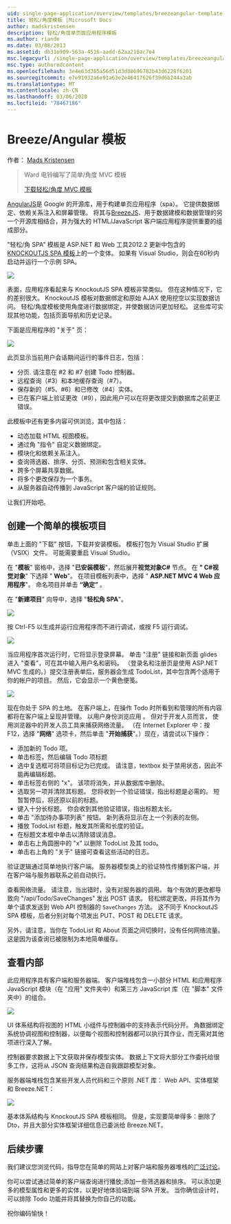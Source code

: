 ```yaml
---
uid: single-page-application/overview/templates/breezeangular-template
title: 轻松/角度模板 |Microsoft Docs
author: madskristensen
description: 轻松/角度单页面应用程序模板
ms.author: riande
ms.date: 03/08/2013
ms.assetid: db31e909-563a-4516-aadd-62aa210ac7e4
msc.legacyurl: /single-page-application/overview/templates/breezeangular-template
msc.type: authoredcontent
ms.openlocfilehash: 3e4e63d385a56d51d3d08696782b43d6228f6201
ms.sourcegitcommit: e7e91932a6e91a63e2e46417626f39d6b244a3ab
ms.translationtype: MT
ms.contentlocale: zh-CN
ms.lasthandoff: 03/06/2020
ms.locfileid: "78467186"
---
```

# <a name="breezeangular-template"></a>Breeze/Angular 模板

作者： [Mads Kristensen](https://github.com/madskristensen)

> Ward 电铃编写了简单/角度 MVC 模板
> 
> [下载轻松/角度 MVC 模板](https://go.microsoft.com/fwlink/?LinkId=286437)

[AngularJS](http://angularjs.org)是 Google 的开源库，用于构建单页应用程序（spa）。 它提供数据绑定、依赖关系注入和屏幕管理。 将其与[BreezeJS](http://www.breezejs.com/?utm_source=ms-spa)、用于数据建模和数据管理的另一个开源库相结合，并为强大的 HTML/JavaScript 客户端应用程序提供重要的组成部分。

"轻松/角 SPA" 模板是 ASP.NET 和 Web 工具2012.2 更新中包含的[KNOCKOUTJS SPA 模板](../introduction/knockoutjs-template.md)上的一个变体。 如果有 Visual Studio，则会在60秒内启动并运行一个示例 SPA。

![](http://www.breezejs.com/sites/all/images/spa-template/NgRunningTodoPage.png)

表面，应用程序看起来与 KnockoutJS SPA 模板非常类似。 但在这种情况下，它的差别很大。 KnockoutJS 模板对数据绑定和原始 AJAX 使用挖空以实现数据访问。 轻松/角度模板使用角度进行数据绑定，并使数据访问更加轻松。 这些库可实现其他功能，包括页面导航和历史记录。

下面是应用程序的 "关于" 页：

![](http://www.breezejs.com/sites/all/images/spa-template/NgRunningAboutPage.png)

此页显示当前用户会话期间运行的事件日志，包括：

- 分页. 请注意在 #2 和 #7 创建 Todo 控制器。
- 远程查询（#3）和本地缓存查询（#7）。
- 保存新的（#5、#6）和已修改（#4）实体。
- 已在客户端上验证更改（#9），因此用户可以在将更改提交到数据库之前更正错误。

此模板中还有更多内容可供浏览，其中包括：

- 动态加载 HTML 视图模板。
- 通过角 "指令" 自定义数据绑定。
- 模块化和依赖关系注入。
- 查询筛选器、排序、分页、预测和包含相关实体。
- 跨多个屏幕共享数据。
- 将多个更改保存为一个事务。
- 从服务器自动传播到 JavaScript 客户端的验证规则。

让我们开始吧。

## <a name="create-a-breezeangular-template-project"></a>创建一个简单的模板项目

单击上面的 "下载" 按钮，下载并安装模板。 模板打包为 Visual Studio 扩展（VSIX）文件。 可能需要重启 Visual Studio。

在 "**模板**" 窗格中，选择 "**已安装模板**"，然后展开**视觉对象C#** 节点。 在 **" C#视觉对象**" 下选择 " **Web**"。 在项目模板列表中，选择 " **ASP.NET MVC 4 Web 应用程序**"。 命名项目并单击 **“确定”** 。

在 "**新建项目**" 向导中，选择 "**轻松角 SPA**"。

![](http://www.breezejs.com/sites/all/images/spa-template/SelectBreezeNgSpaTemplate.png)

按 Ctrl-F5 以生成并运行应用程序而不进行调试，或按 F5 运行调试。

![](http://www.breezejs.com/sites/all/images/spa-template/ZephyrLogin.png)

当应用程序首次运行时，它将显示登录屏幕。 单击 "注册" 链接和新页面 glides 进入 "查看"，可在其中输入用户名和密码。 （登录名和注册页是使用 ASP.NET MVC 生成的。）提交注册表单后，服务器会生成 TodoList，其中包含两个适用于你的帐户的项目。 然后，它会显示一个黄色便笺。

![](http://www.breezejs.com/sites/all/images/spa-template/TodoList.png)

现在你处于 SPA 的土地。 在客户端上，在操作 Todo 时所看到和管理的所有内容都将在客户端上呈现并管理。 以用户身份浏览应用 。 但对于开发人员而言， 使用浏览器中的开发人员工具来捕获网络流量。 （在 Internet Explorer 中：按 F12，选择 "**网络**" 选项卡，然后单击 "**开始捕获**"。）现在，请尝试以下操作：

- 添加新的 Todo 项。
- 单击标签，然后编辑 Todo 项标题
- 选中复选框可将项目标记为已完成。 请注意，textbox 处于禁用状态，因此不能再编辑标题。
- 单击标签右侧的 "x"。 该项将消失，并从数据库中删除。
- 选取另一项并清除其标题。 您将收到一个验证错误，指出标题是必需的。 短暂暂停后，将还原以前的标题。
- 键入十分长标题。 你会收到其他验证错误，指出标题太长。
- 单击 "添加待办事项列表" 按钮。 新列表将显示在上一个列表的左侧。
- 播放 TodoList 标题，触发其所需和长度的验证。
- 在标题文本框中单击以清除错误消息。
- 单击右上角圆圈中的 "x" 以删除 TodoList 及其 todo。
- 单击右上角的 "关于" 链接可查看这些活动的日志。

验证逻辑通过简单地执行客户端。 服务器模型类上的验证特性传播到客户端，并在客户端与服务器联系之前自动执行。

查看网络流量。 请注意，当出错时，没有对服务器的调用。 每个有效的更改都导致向 "/api/Todo/SaveChanges" 发出 POST 请求。 轻松绑定更改，并将其作为单个请求发送到 Web API 控制器的 `SaveChanges` 方法。 这不同于 KnockoutJS SPA 模板，后者分别对每个项发出 PUT、POST 和 DELETE 请求。

另外，请注意，当你在 TodoList 和 About 页面之间切换时，没有任何网络流量。 这是因为该查询已被限制为本地简单缓存。

## <a name="peek-inside"></a>查看内部

此应用程序具有客户端和服务器端。 客户端堆栈包含一小部分 HTML 和应用程序 JavaScript 模块（在 "应用" 文件夹中）和第三方 JavaScript 库（在 "脚本" 文件夹中）的组合。

![](http://www.breezejs.com/sites/all/images/spa-template/NgClientArchitecture2.png)

UI 体系结构将视图的 HTML 小组件与控制器中的支持表示代码分开。 角数据绑定系统协调视图和控制器，以便每个视图和控制器都可以执行其作业，而无需对其他项进行深入了解。

控制器要求数据上下文获取并保存模型实体。 数据上下文将大部分工作委托给很多工作，这将从 JSON 查询结果构造自我跟踪模型对象。

服务器端堆栈包含某些开发人员代码和三个原则 .NET 库： Web API、实体框架和 Breeze.NET：

![](http://www.breezejs.com/sites/all/images/spa-template/ServerArchitecture.png)

基本体系结构与 KnockoutJS SPA 模板相同。 但是，实现要简单得多：删除了 Dto，并且大部分实体框架详细信息已委派给 Breeze.NET。

## <a name="next-steps"></a>后续步骤

我们建议您浏览代码，指导您在简单的网站上对客户端和服务器堆栈的[广泛讨论](http://www.breezejs.com/ng-spa-template?utm_source=ms-spa)。

你可以尝试通过简单的客户端查询进行播放;添加一些筛选器和排序。 可以添加更多的模型属性和更多的实体，以更好地体验端到端 SPA 开发。 当你确信设计时，可以排除 Todo 功能并将其替换为你自己的功能。

祝你编码愉快！
